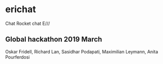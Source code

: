 # erichat
Chat Rocket chat E///

## Global hackathon 2019 March

Oskar Fridell, Richard Lan, Sasidhar Podapati, Maximilian Leymann, Anita Pourferdosi
